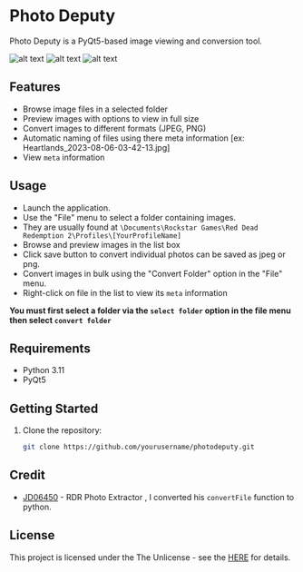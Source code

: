 # Photo Deputy

Photo Deputy is a PyQt5-based image viewing and conversion tool.

![alt text](https://i.imgur.com/OOxZw6T.png)
![alt text](https://i.imgur.com/nsQ9ELF.png)
![alt text](https://i.imgur.com/eoDYdnh.png)


## Features

- Browse image files in a selected folder
- Preview images with options to view in full size
- Convert images to different formats (JPEG, PNG)
- Automatic naming of files using there meta information [ex: Heartlands_2023-08-06-03-42-13.jpg]
- View `meta` information

## Usage

- Launch the application.
- Use the "File" menu to select a folder containing images.
- They are usually found at `\Documents\Rockstar Games\Red Dead Redemption 2\Profiles\[YourProfileName]`
- Browse and preview images in the list box
- Click save button to convert individual photos can be saved as jpeg or png.
- Convert images in bulk using the "Convert Folder" option in the "File" menu.
- Right-click on file in the list to view its `meta` information

**You must first select a folder via the `select folder` option in the file menu then select `convert folder`**

## Requirements 

- Python 3.11
- PyQt5
  
## Getting Started

1. Clone the repository:

   ```bash
   git clone https://github.com/yourusername/photodeputy.git

## Credit

- [JD06450](https://github.com/JD06450/RDR2-Photo-Extractor) - RDR Photo Extractor , I converted his `convertFile` function to python.
   

## License

This project is licensed under the The Unlicense - see the [HERE](https://choosealicense.com/licenses/unlicense/)  for details.

